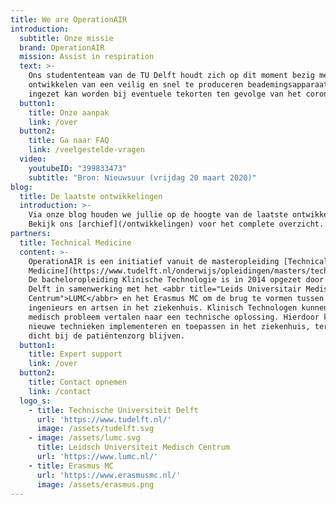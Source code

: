 ```yaml
---
title: We are OperationAIR
introduction:
  subtitle: Onze missie
  brand: OperationAIR
  mission: Assist in respiration
  text: >-
    Ons studententeam van de TU Delft houdt zich op dit moment bezig met het
    ontwikkelen van een veilig en snel te produceren beademingsapparaat, dat
    ingezet kan worden bij eventuele tekorten ten gevolge van het coronavirus.
  button1:
    title: Onze aanpak
    link: /over
  button2:
    title: Ga naar FAQ
    link: /veelgestelde-vragen
  video:
    youtubeID: "399833473"
    subtitle: "Bron: Nieuwsuur (vrijdag 20 maart 2020)"
blog:
  title: De laatste ontwikkelingen
  introduction: >-
    Via onze blog houden we jullie op de hoogte van de laatste ontwikkelingen.
    Bekijk ons [archief](/ontwikkelingen) voor het complete overzicht.
partners:
  title: Technical Medicine
  content: >-
    OperationAIR is een initiatief vanuit de masteropleiding [Technical
    Medicine](https://www.tudelft.nl/onderwijs/opleidingen/masters/technical-medicine/msc-technical-medicine/).
    De bacheloropleiding Klinische Technologie is in 2014 opgezet door de TU
    Delft in samenwerking met het <abbr title="Leids Universitair Medisch
    Centrum">LUMC</abbr> en het Erasmus MC om de brug te vormen tussen de
    ingenieurs en artsen in het ziekenhuis. Klinisch Technologen kunnen een
    medisch probleem vertalen naar een technische oplossing. Hierdoor kunnen zij
    nieuwe technieken implementeren en toepassen in het ziekenhuis, terwijl ze
    dicht bij de patiëntenzorg blijven.
  button1:
    title: Expert support
    link: /over
  button2:
    title: Contact opnemen
    link: /contact
  logo_s:
    - title: Technische Universiteit Delft
      url: 'https://www.tudelft.nl/'
      image: /assets/tudelft.svg
    - image: /assets/lumc.svg
      title: Leidsch Universiteit Medisch Centrum
      url: 'https://www.lumc.nl/'
    - title: Erasmus MC
      url: 'https://www.erasmusmc.nl/'
      image: /assets/erasmus.png
---
```

